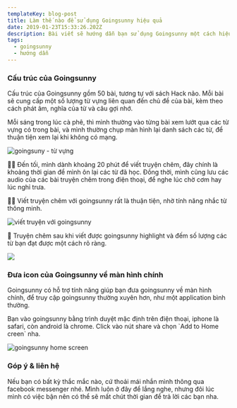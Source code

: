 ```yaml
---
templateKey: blog-post
title: Làm thế nào để sử dụng Goingsunny hiệu quả
date: 2019-01-23T15:33:26.202Z
description: Bài viết sẽ hướng dẫn bạn sử dụng Goingsunny một cách hiệu quả.
tags:
  - goingsunny
  - hướng dẫn
---
```

### Cấu trúc của Goingsunny

Cấu trúc của Goingsunny gồm 50 bài, tương tự với sách Hack não. Mỗi bài sẽ cung cấp một số lượng từ vựng liên quan đến chủ đề của bài, kèm theo cách phát âm, nghĩa của từ và câu gợi nhớ.

Mỗi sáng trong lúc cà phê, thì mình thường vào từng bài xem lướt qua các từ vựng có trong bài, và mình thường chụp màn hình lại danh sách các từ, để thuận tiện xem lại khi không có mạng. 

![goingsuny - từ vựng](/img/123.png "goingsunny - từ vựng")

💪🏿 Đến tối, mình dành khoảng 20 phút để viết truyện chêm, đây chính là khoảng thời gian để mình ôn lại các từ đã học. Đồng thời, mình cũng lưu các audio của các bài truyện chêm trong điện thoại, để nghe lúc chờ cơm hay lúc nghỉ trưa.

💪🏿  Viết truyện chêm với goingsunny rất là thuận tiện, nhờ tính năng nhắc từ thông minh.

![viết truyện với goingsunny](/img/goingsunny-write.png "viết truyện với goingsunny")

🤩 Truyện chêm sau khi viết được goingsunny highlight và đếm số lượng các từ bạn đạt được một cách rõ ràng.

![](/img/screen-shot-2019-01-23-at-10.22.34-pm.png)

### Đưa icon của Goingsunny về màn hình chính

Goingsunny có hỗ trợ tính năng giúp bạn đưa goingsunny về màn hình chính, để truy cập goingsunny thường xuyên hơn, như một application bình thường.

Bạn vào goingsunny bằng trình duyệt mặc định trên điện thoại, iphone là safari, còn android là chrome. Click vào nút share và chọn \`Add to Home creen\` nha.

![goingsunny home screen](/img/goingsunny-howto.png "goingsunny home screen")

### Góp ý & liên hệ

Nếu bạn có bất kỳ thắc mắc nào, cứ thoải mái nhắn mình thông qua facebook messenger nhé. Mình luôn ở đây để lắng nghe, nhưng đôi lúc mình có việc bận nên có thể sẽ mất chút thời gian để trả lời các bạn nha.
